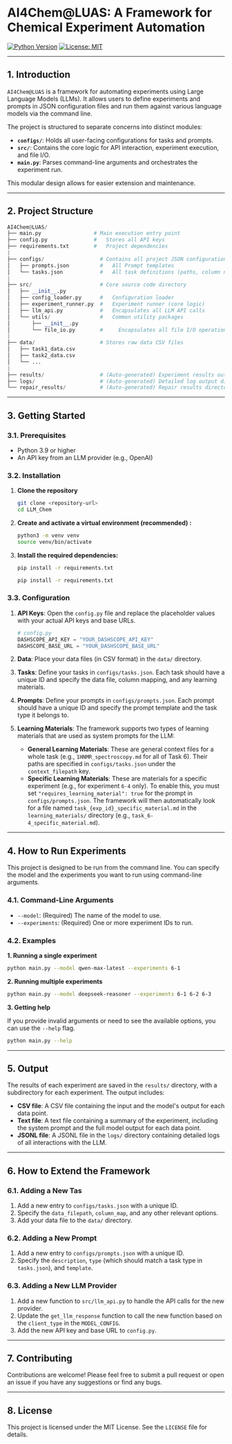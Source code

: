 # AI4Chem@LUAS: A Framework for Chemical Experiment Automation
[![Python Version](https://img.shields.io/badge/python-3.9%2B-blue.svg)](https://www.python.org/)
[![License: MIT](https://img.shields.io/badge/License-MIT-yellow.svg)](https://opensource.org/licenses/MIT)

---

## 1. Introduction
`AI4Chem@LUAS` is a framework for automating experiments using Large Language Models (LLMs). It allows users to define experiments and prompts in JSON configuration files and run them against various language models via the command line.

The project is structured to separate concerns into distinct modules:
*   **`configs/`**: Holds all user-facing configurations for tasks and prompts.
*   **`src/`**: Contains the core logic for API interaction, experiment execution, and file I/O.
*   **`main.py`**: Parses command-line arguments and orchestrates the experiment run.

This modular design allows for easier extension and maintenance.

---

## 2. Project Structure
```python
AI4Chem@LUAS/
├── main.py                 # Main execution entry point
├── config.py               #   Stores all API keys
├── requirements.txt        #   Project dependencies
|
├── configs/                  # Contains all project JSON configurations
│   ├── prompts.json          #   All Prompt templates
│   └── tasks.json            #   All task definitions (paths, column names, etc.)
|
├── src/                      # Core source code directory
│   ├── __init__.py
│   ├── config_loader.py      #   Configuration loader
│   ├── experiment_runner.py  #   Experiment runner (core logic)
│   ├── llm_api.py            #   Encapsulates all LLM API calls
│   └── utils/                #   Common utility packages
│       ├── __init__.py
│       └── file_io.py        #     Encapsulates all file I/O operations
|
├── data/                     # Stores raw data CSV files
│   ├── task1_data.csv
│   ├── task2_data.csv
│   └── ...
|
├── results/                  # (Auto-generated) Experiment results output directory
├── logs/                     # (Auto-generated) Detailed log output directory
└── repair_results/           # (Auto-generated) Repair results directory
```

---

## 3. Getting Started

### 3.1. Prerequisites
*   Python 3.9 or higher
*   An API key from an LLM provider (e.g., OpenAI)

### 3.2. Installation

1.  **Clone the repository**
    
    ```bash
    git clone <repository-url>
    cd LLM_Chem
    ```
    
2.  **Create and activate a virtual environment (recommended) :**
    
    ```bash
    python3 -m venv venv
    source venv/bin/activate
    ```
    
3.  **Install the required dependencies:**

    ```bash
    pip install -r requirements.txt
    ```
    ```bash
    pip install -r requirements.txt
    ```

### 3.3. Configuration

1.  **API Keys**: Open the `config.py` file and replace the placeholder values with your actual API keys and base URLs. 
    
    ```python
    # config.py
    DASHSCOPE_API_KEY = "YOUR_DASHSCOPE_API_KEY"
    DASHSCOPE_BASE_URL = "YOUR_DASHSCOPE_BASE_URL"
    ```
    
2.  **Data**: Place your data files (in CSV format) in the `data/` directory. 

3.  **Tasks**: Define your tasks in `configs/tasks.json`. Each task should have a unique ID and specify the data file, column mapping, and any learning materials. 

4.  **Prompts**: Define your prompts in `configs/prompts.json`. Each prompt should have a unique ID and specify the prompt template and the task type it belongs to. 

5.  **Learning Materials**: The framework supports two types of learning materials that are used as system prompts for the LLM: 
    
    *   **General Learning Materials**: These are general context files for a whole task (e.g., `1HNMR_spectroscopy.md` for all of Task 6). Their paths are specified in `configs/tasks.json` under the `context_filepath` key. 
    *   **Specific Learning Materials**: These are materials for a specific experiment (e.g., for experiment `6-4` only). To enable this, you must set `"requires_learning_material": true` for the prompt in `configs/prompts.json`. The framework will then automatically look for a file named `task_{exp_id}_specific_material.md` in the `learning_materials/` directory (e.g., `task_6-4_specific_material.md`). 

---

## 4. How to Run Experiments

This project is designed to be run from the command line. You can specify the model and the experiments you want to run using command-line arguments. 

### 4.1. Command-Line Arguments

*   `--model`: (Required) The name of the model to use. 
*   `--experiments`: (Required) One or more experiment IDs to run.

### 4.2. Examples

**1. Running a single experiment**

```bash
python main.py --model qwen-max-latest --experiments 6-1
```

**2. Running multiple experiments**

```bash
python main.py --model deepseek-reasoner --experiments 6-1 6-2 6-3
```

**3. Getting help**

If you provide invalid arguments or need to see the available options, you can use the `--help` flag. 

```bash
python main.py --help
```

---

## 5. Output
The results of each experiment are saved in the `results/` directory, with a subdirectory for each experiment. The output includes: 

*   **CSV file**: A CSV file containing the input and the model's output for each data point.
*   **Text file**: A text file containing a summary of the experiment, including the system prompt and the full model output for each data point.
*   **JSONL file**: A JSONL file in the `logs/` directory containing detailed logs of all interactions with the LLM. 

---

## 6. How to Extend the Framework

### 6.1. Adding a New Tas
1.  Add a new entry to `configs/tasks.json` with a unique ID. 
2.  Specify the `data_filepath`, `column_map`, and any other relevant options. 
3.  Add your data file to the `data/` directory.

### 6.2. Adding a New Prompt
1.  Add a new entry to `configs/prompts.json` with a unique ID. 
2.  Specify the `description`, `type` (which should match a task type in `tasks.json`), and `template`. 

### 6.3. Adding a New LLM Provider
1.  Add a new function to `src/llm_api.py` to handle the API calls for the new provider. 
2.  Update the `get_llm_response` function to call the new function based on the `client_type` in the `MODEL_CONFIG`. 
3.  Add the new API key and base URL to `config.py`. 

---

## 7. Contributing
Contributions are welcome! Please feel free to submit a pull request or open an issue if you have any suggestions or find any bugs. 

---

## 8. License
This project is licensed under the MIT License. See the `LICENSE` file for details. 